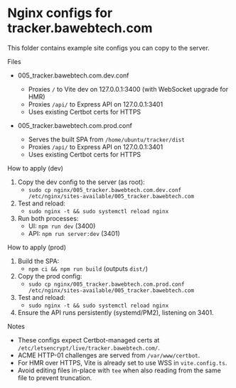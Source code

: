 # Nginx configs for tracker.bawebtech.com

This folder contains example site configs you can copy to the server.

Files
- 005_tracker.bawebtech.com.dev.conf
  - Proxies `/` to Vite dev on 127.0.0.1:3400 (with WebSocket upgrade for HMR)
  - Proxies `/api/` to Express API on 127.0.0.1:3401
  - Uses existing Certbot certs for HTTPS

- 005_tracker.bawebtech.com.prod.conf
  - Serves the built SPA from `/home/ubuntu/tracker/dist`
  - Proxies `/api/` to Express API on 127.0.0.1:3401
  - Uses existing Certbot certs for HTTPS

How to apply (dev)
1) Copy the dev config to the server (as root):
   - `sudo cp nginx/005_tracker.bawebtech.com.dev.conf /etc/nginx/sites-available/005_tracker.bawebtech.com`
2) Test and reload:
   - `sudo nginx -t && sudo systemctl reload nginx`
3) Run both processes:
   - UI: `npm run dev` (3400)
   - API: `npm run server:dev` (3401)

How to apply (prod)
1) Build the SPA:
   - `npm ci && npm run build` (outputs `dist/`)
2) Copy the prod config:
   - `sudo cp nginx/005_tracker.bawebtech.com.prod.conf /etc/nginx/sites-available/005_tracker.bawebtech.com`
3) Test and reload:
   - `sudo nginx -t && sudo systemctl reload nginx`
4) Ensure the API runs persistently (systemd/PM2), listening on 3401.

Notes
- These configs expect Certbot-managed certs at `/etc/letsencrypt/live/tracker.bawebtech.com/`.
- ACME HTTP-01 challenges are served from `/var/www/certbot`.
- For HMR over HTTPS, Vite is already set to use WSS in `vite.config.ts`.
- Avoid editing files in-place with `tee` when also reading from the same file to prevent truncation.

